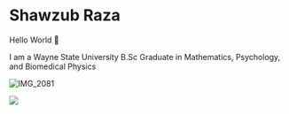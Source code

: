 # Shawzub Raza 

Hello World 👋

I am a Wayne State University B.Sc Graduate in Mathematics, Psychology, and Biomedical Physics

![IMG_2081](https://github.com/user-attachments/assets/0ced8d5c-47c6-463d-9e12-019cf7e07618)


<img src="https://github.com/user-attachments/assets/0ced8d5c-47c6-463d-9e12-019cf7e07618">
